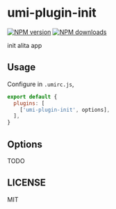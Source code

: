 # umi-plugin-init

[![NPM version](https://img.shields.io/npm/v/umi-plugin-init.svg?style=flat)](https://npmjs.org/package/umi-plugin-init)
[![NPM downloads](http://img.shields.io/npm/dm/umi-plugin-init.svg?style=flat)](https://npmjs.org/package/umi-plugin-init)

init alita app

## Usage

Configure in `.umirc.js`,

```js
export default {
  plugins: [
    ['umi-plugin-init', options],
  ],
}
```

## Options

TODO

## LICENSE

MIT
